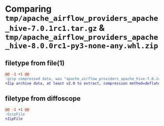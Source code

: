 # Comparing `tmp/apache_airflow_providers_apache_hive-7.0.1rc1.tar.gz` & `tmp/apache_airflow_providers_apache_hive-8.0.0rc1-py3-none-any.whl.zip`

## filetype from file(1)

```diff
@@ -1 +1 @@
-gzip compressed data, was "apache_airflow_providers_apache_hive-7.0.1rc1.tar", last modified: Mon Mar  4 12:22:40 2024, max compression
+Zip archive data, at least v2.0 to extract, compression method=deflate
```

## filetype from diffoscope

```diff
@@ -1 +1 @@
-GzipFile
+ZipFile
```

